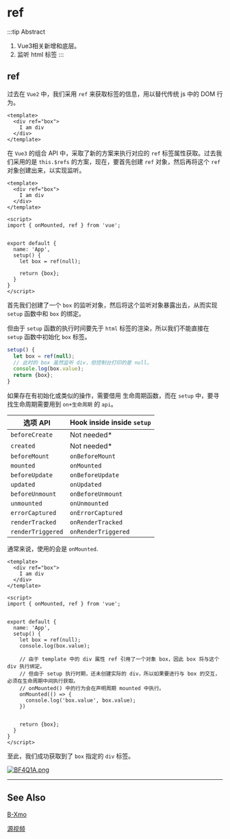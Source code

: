 # ref

:::tip Abstract

1. Vue3相关新增和底层。
2. 监听 html 标签
:::

<!-- more -->

## ref

过去在 `Vue2` 中，我们采用 `ref` 来获取标签的信息，用以替代传统 js 中的 DOM 行为。

```vue
<template>
  <div ref="box">
    I am div
  </div>
</template>
```

在 `Vue3` 的组合 API 中，采取了新的方案来执行对应的 `ref` 标签属性获取。过去我们采用的是 `this.$refs` 的方案，现在，要首先创建 `ref` 对象，然后再将这个 `ref` 对象创建出来，以实现监听。

```vue
<template>
  <div ref="box">
    I am div
  </div>
</template>

<script>
import { onMounted, ref } from 'vue';


export default {
  name: 'App',
  setup() {
    let box = ref(null);

    return {box};
  }
}
</script>
```

首先我们创建了一个 `box` 的监听对象，然后将这个监听对象暴露出去，从而实现 `setup` 函数中和 `box` 的绑定。

但由于 `setup` 函数的执行时间要先于 `html` 标签的渲染，所以我们不能直接在 `setup` 函数中初始化 `box` 标签。

```javascript
setup() {
  let box = ref(null);
  // 此时的 box 虽然监听 div，但控制台打印的是 null。
  console.log(box.value);
  return {box};
}
```

如果存在有初始化或类似的操作，需要借用 生命周期函数，而在 `setup` 中，要寻找生命周期需要用到 `on+生命周期` 的 `api`。

| 选项 API          | Hook inside inside `setup` |
| ----------------- | -------------------------- |
| `beforeCreate`    | Not needed*                |
| `created`         | Not needed*                |
| `beforeMount`     | `onBeforeMount`            |
| `mounted`         | `onMounted`                |
| `beforeUpdate`    | `onBeforeUpdate`           |
| `updated`         | `onUpdated`                |
| `beforeUnmount`   | `onBeforeUnmount`          |
| `unmounted`       | `onUnmounted`              |
| `errorCaptured`   | `onErrorCaptured`          |
| `renderTracked`   | `onRenderTracked`          |
| `renderTriggered` | `onRenderTriggered`        |

通常来说，使用的会是 `onMounted`.

```vue
<template>
  <div ref="box">
    I am div
  </div>
</template>

<script>
import { onMounted, ref } from 'vue';


export default {
  name: 'App',
  setup() {
    let box = ref(null);
    console.log(box.value);

    // 由于 template 中的 div 属性 ref 引用了一个对象 box，因此 box 将与这个 div 执行绑定。
    // 但由于 setup 执行时期，还未创建实际的 div，所以如果要进行与 box 的交互，必须在生命周期中间执行获取。
    // onMounted() 中的行为会在声明周期 mounted 中执行。
    onMounted(() => {
      console.log('box.value', box.value);
    })


    return {box};
  }
}
</script>
```

至此，我们成功获取到了 `box` 指定的 `div` 标签。

[![BF4Q1A.png](https://s1.ax1x.com/2020/10/22/BF4Q1A.png)](https://imgchr.com/i/BF4Q1A)

----

## See Also

[B-Xmo](https://dxmo.gitee.io/views/frontend/2020/Vue/Vue3-1.html#diff)

[源视频](https://www.bilibili.com/video/BV14k4y117LL)